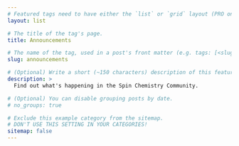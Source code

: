 ```yaml
---
# Featured tags need to have either the `list` or `grid` layout (PRO only).
layout: list

# The title of the tag's page.
title: Announcements

# The name of the tag, used in a post's front matter (e.g. tags: [<slug>]).
slug: announcements

# (Optional) Write a short (~150 characters) description of this featured tag.
description: >
  Find out what's happening in the Spin Chemistry Community.

# (Optional) You can disable grouping posts by date.
# no_groups: true

# Exclude this example category from the sitemap.
# DON'T USE THIS SETTING IN YOUR CATEGORIES!
sitemap: false
---
```

